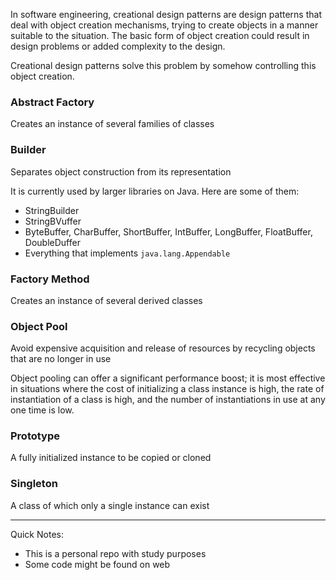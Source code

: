 In software engineering, creational design patterns are design patterns that deal with object creation mechanisms, trying
to create objects in a manner suitable to the situation. The basic form of object creation could result in design problems 
or added complexity to the design. 

Creational design patterns solve this problem by somehow controlling this object creation.

### **Abstract Factory**
Creates an instance of several families of classes

### **Builder**
Separates object construction from its representation

It is currently used by larger libraries on Java. Here are some of them:
- StringBuilder
- StringBVuffer
- ByteBuffer, CharBuffer, ShortBuffer, IntBuffer, LongBuffer, FloatBuffer, DoubleDuffer
- Everything that implements `java.lang.Appendable`

### **Factory Method**
Creates an instance of several derived classes

### **Object Pool**
Avoid expensive acquisition and release of resources by recycling objects that are no longer in use

Object pooling can offer a significant performance boost; it is most effective in situations where the cost of initializing 
a class instance is high, the rate of instantiation of a class is high, and the number of instantiations in use at any one time is low.

### **Prototype**
A fully initialized instance to be copied or cloned

### **Singleton**
A class of which only a single instance can exist

---

Quick Notes:

- This is a personal repo with study purposes
- Some code might be found on web